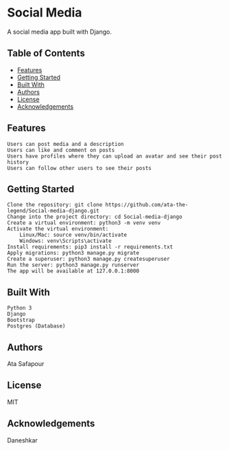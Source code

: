 # Social Media

A social media app built with Django.

## Table of Contents

- [Features](#features)
- [Getting Started](#getting-started)
- [Built With](#built-with)
- [Authors](#authors)
- [License](#license)
- [Acknowledgements](#acknowledgements)


## Features

    Users can post media and a description
    Users can like and comment on posts
    Users have profiles where they can upload an avatar and see their post history
    Users can follow other users to see their posts

## Getting Started

    Clone the repository: git clone https://github.com/ata-the-legend/Social-media-django.git
    Change into the project directory: cd Social-media-django
    Create a virtual environment: python3 -m venv venv
    Activate the virtual environment:
        Linux/Mac: source venv/bin/activate
        Windows: venv\Scripts\activate
    Install requirements: pip3 install -r requirements.txt
    Apply migrations: python3 manage.py migrate
    Create a superuser: python3 manage.py createsuperuser
    Run the server: python3 manage.py runserver
    The app will be available at 127.0.0.1:8000

## Built With

    Python 3
    Django
    Bootstrap
    Postgres (Database)

## Authors

Ata Safapour
## License

MIT
## Acknowledgements

Daneshkar

